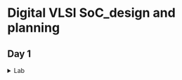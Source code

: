 # Digital VLSI SoC_design and planning
## Day 1

<details>
  <summary>Lab</summary>
  Screenshots of running each commands
  
  1. Run 'picorv32a' design synthesis using OpenLANE flow and generate necessary outputs.
  
  ![Screenshot 2024-11-28 010505](https://github.com/user-attachments/assets/9b9ebfb9-2997-45c7-96e5-f8895d4e7b89)
  ![Screenshot 2024-11-28 010750](https://github.com/user-attachments/assets/c0bc9a60-38ff-4ccf-9a24-458875dd37ef)
  2. Calculate the flop ratio.
  ![Screenshot 2024-11-28 010807](https://github.com/user-attachments/assets/edbc7213-939d-4d5b-b304-987a2d6b538c)
  ![Screenshot 2024-11-28 010819](https://github.com/user-attachments/assets/8ec32558-d44a-4f8d-ab00-bd915c74422a)
  Calculation of Flop Ratio :
  
          _Flop Ratio_ = 1613/14876 = 0.108429685

  
</details>

